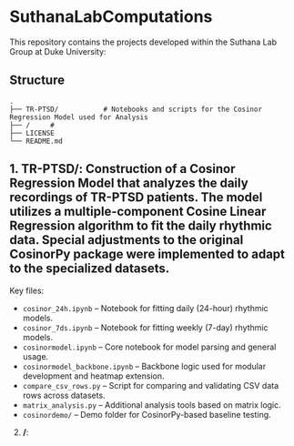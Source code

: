 # SuthanaLabComputations
This repository contains the projects developed within the Suthana Lab Group at Duke University:

## Structure

```
.
├── TR-PTSD/           # Notebooks and scripts for the Cosinor Regression Model used for Analysis
├── /     # 
├── LICENSE
└── README.md
```

## 1. **TR-PTSD/**: Construction of a Cosinor Regression Model that analyzes the daily recordings of TR-PTSD patients. The model utilizes a multiple-component Cosine Linear Regression algorithm to fit the daily rhythmic data. Special adjustments to the original CosinorPy package were implemented to adapt to the specialized datasets.

Key files:
   - `cosinor_24h.ipynb` – Notebook for fitting daily (24-hour) rhythmic models.
   - `cosinor_7ds.ipynb` – Notebook for fitting weekly (7-day) rhythmic models.
   - `cosinormodel.ipynb` – Core notebook for model parsing and general usage.
   - `cosinormodel_backbone.ipynb` – Backbone logic used for modular development and heatmap extension.
   - `compare_csv_rows.py` – Script for comparing and validating CSV data rows across datasets.
   - `matrix_analysis.py` – Additional analysis tools based on matrix logic.
   - `cosinordemo/` – Demo folder for CosinorPy-based baseline testing.
   
2. **/**: 
